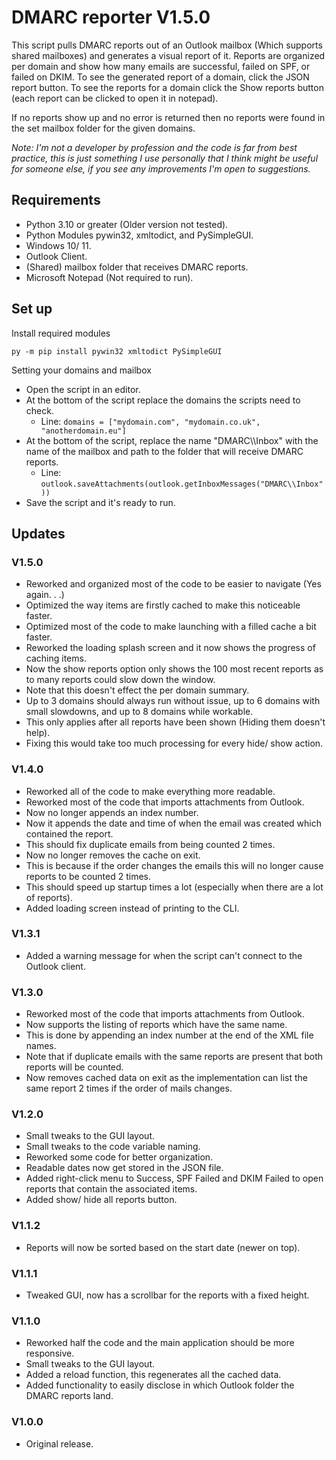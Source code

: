 # DMARC reporter V1.5.0

This script pulls DMARC reports out of an Outlook mailbox (Which supports shared mailboxes) and generates a visual report of it.
Reports are organized per domain and show how many emails are successful, failed on SPF, or failed on DKIM.
To see the generated report of a domain, click the JSON report button.
To see the reports for a domain click the Show reports button (each report can be clicked to open it in notepad).

If no reports show up and no error is returned then no reports were found in the set mailbox folder for the given domains.

_Note: I'm not a developer by profession and the code is far from best practice, this is just something I use personally that I think might be useful for someone else, if you see any improvements I'm open to suggestions._

## Requirements

* Python 3.10 or greater (Older version not tested).
* Python Modules pywin32, xmltodict, and PySimpleGUI.
* Windows 10/ 11.
* Outlook Client.
* (Shared) mailbox folder that receives DMARC reports.
* Microsoft Notepad (Not required to run).

## Set up

Install required modules

`py -m pip install pywin32 xmltodict PySimpleGUI`

Setting your domains and mailbox

* Open the script in an editor.
* At the bottom of the script replace the domains the scripts need to check.
  * Line: `domains = ["mydomain.com", "mydomain.co.uk", "anotherdomain.eu"]`
* At the bottom of the script, replace the name "DMARC\\\\Inbox" with the name of the mailbox and path to the folder that will receive DMARC reports.
  * Line: `outlook.saveAttachments(outlook.getInboxMessages("DMARC\\Inbox"))`
* Save the script and it's ready to run.

## Updates

### V1.5.0

* Reworked and organized most of the code to be easier to navigate (Yes again. . .)
* Optimized the way items are firstly cached to make this noticeable faster.
* Optimized most of the code to make launching with a filled cache a bit faster.
* Reworked the loading splash screen and it now shows the progress of caching items.
* Now the show reports option only shows the 100 most recent reports as to many reports could slow down the window.
* Note that this doesn't effect the per domain summary.
* Up to 3 domains should always run without issue, up to 6 domains with small slowdowns, and up to 8 domains while workable.
* This only applies after all reports have been shown (Hiding them doesn't help).
* Fixing this would take too much processing for every hide/ show action.

### V1.4.0

* Reworked all of the code to make everything more readable.
* Reworked most of the code that imports attachments from Outlook.
* Now no longer appends an index number.
* Now it appends the date and time of when the email was created which contained the report.
* This should fix duplicate emails from being counted 2 times.
* Now no longer removes the cache on exit.
* This is because if the order changes the emails this will no longer cause reports to be counted 2 times.
* This should speed up startup times a lot (especially when there are a lot of reports).
* Added loading screen instead of printing to the CLI.

### V1.3.1

* Added a warning message for when the script can't connect to the Outlook client.

### V1.3.0

* Reworked most of the code that imports attachments from Outlook.
* Now supports the listing of reports which have the same name.
* This is done by appending an index number at the end of the XML file names.
* Note that if duplicate emails with the same reports are present that both reports will be counted.
* Now removes cached data on exit as the implementation can list the same report 2 times if the order of mails changes.

### V1.2.0

* Small tweaks to the GUI layout.
* Small tweaks to the code variable naming.
* Reworked some code for better organization.
* Readable dates now get stored in the JSON file.
* Added right-click menu to Success, SPF Failed and DKIM Failed to open reports that contain the associated items.
* Added show/ hide all reports button.

### V1.1.2

* Reports will now be sorted based on the start date (newer on top).

### V1.1.1

* Tweaked GUI, now has a scrollbar for the reports with a fixed height.

### V1.1.0

* Reworked half the code and the main application should be more responsive.
* Small tweaks to the GUI layout.
* Added a reload function, this regenerates all the cached data.
* Added functionality to easily disclose in which Outlook folder the DMARC reports land.

### V1.0.0

* Original release.
